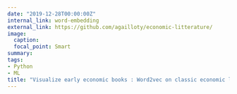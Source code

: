 ```yaml
---
date: "2019-12-28T00:00:00Z"
internal_link: word-embedding
external_link: https://github.com/agailloty/economic-litterature/
image:
  caption: 
  focal_point: Smart
summary: 
tags: 
- Python
- ML
title: "Visualize early economic books : Word2vec on classic economic litterature"
---
```

